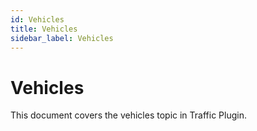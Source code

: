 ```yaml
---
id: Vehicles
title: Vehicles
sidebar_label: Vehicles
---
```


# Vehicles

This document covers the vehicles topic in Traffic Plugin.